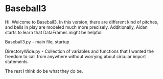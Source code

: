 # Baseball3
 
Hi. Welcome to Baseball3. In this version, there are different kind of pitches, and balls in play are modeled much more precisely. Additionally, Aidan starts to learn that DataFrames might be helpful.

Baseball3.py - main file, startup

DirectoryWide.py - Collection of variables and functions that I wanted the freedom to call from anywhere without worrying about circular import statements.

The rest I think do be what they do be.
